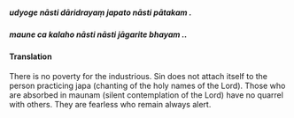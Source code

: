 ##### udyoge nāsti dāridrayaṃ japato nāsti pātakam .
##### maune ca kalaho nāsti nāsti jāgarite bhayam ..

#### Translation

There is no poverty for the industrious. Sin does not attach itself to the person practicing japa (chanting of the holy names of the Lord). Those who are absorbed in maunam (silent contemplation of the Lord) have no quarrel with others. They are fearless who remain always alert.